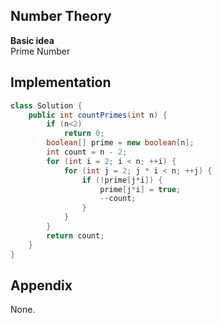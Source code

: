 **Number Theory**  
---
**Basic idea**  
Prime Number

Implementation
---
```java
class Solution {
    public int countPrimes(int n) {
        if (n<2)
            return 0;
        boolean[] prime = new boolean[n];
        int count = n - 2;
        for (int i = 2; i < n; ++i) {
            for (int j = 2; j * i < n; ++j) {
                if (!prime[j*i]) {
                    prime[j*i] = true;
                    --count;
                }
            }
        }
        return count;
    }
}
```
**Appendix**
---
None.